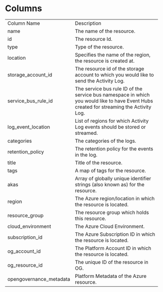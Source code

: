 # Columns  

<table>
	<tr><td>Column Name</td><td>Description</td></tr>
	<tr><td>name</td><td>The name of the resource.</td></tr>
	<tr><td>id</td><td>The resource Id.</td></tr>
	<tr><td>type</td><td>Type of the resource.</td></tr>
	<tr><td>location</td><td>Specifies the name of the region, the resource is created at.</td></tr>
	<tr><td>storage_account_id</td><td>The resource id of the storage account to which you would like to send the Activity Log.</td></tr>
	<tr><td>service_bus_rule_id</td><td>The service bus rule ID of the service bus namespace in which you would like to have Event Hubs created for streaming the Activity Log.</td></tr>
	<tr><td>log_event_location</td><td>List of regions for which Activity Log events should be stored or streamed.</td></tr>
	<tr><td>categories</td><td>The categories of the logs.</td></tr>
	<tr><td>retention_policy</td><td>The retention policy for the events in the log.</td></tr>
	<tr><td>title</td><td>Title of the resource.</td></tr>
	<tr><td>tags</td><td>A map of tags for the resource.</td></tr>
	<tr><td>akas</td><td>Array of globally unique identifier strings (also known as) for the resource.</td></tr>
	<tr><td>region</td><td>The Azure region/location in which the resource is located.</td></tr>
	<tr><td>resource_group</td><td>The resource group which holds this resource.</td></tr>
	<tr><td>cloud_environment</td><td>The Azure Cloud Environment.</td></tr>
	<tr><td>subscription_id</td><td>The Azure Subscription ID in which the resource is located.</td></tr>
	<tr><td>og_account_id</td><td>The Platform Account ID in which the resource is located.</td></tr>
	<tr><td>og_resource_id</td><td>The unique ID of the resource in OG.</td></tr>
	<tr><td>opengovernance_metadata</td><td>Platform Metadata of the Azure resource.</td></tr>
</table>